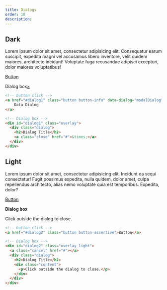 ```yaml
---
title: Dialogs
order: 18
description: 
---
```



## Dark
Lorem ipsum dolor sit amet, consectetur adipisicing elit. Consequatur earum suscipit, expedita magni vel accusamus libero inventore, velit quidem maiores, architecto incidunt! Voluptate fuga recusandae adipisci excepturi, dolor maiores voluptatibus!

<a href="#dialog1" class="button button-info" data-dialog="modalDialog">Button</a><div id="dialog1" class="overlay"><div class="dialog"><span>Dialog box</span><a class="close" href="#">&times;</a></div></div>

```html
<!-- button click -->
<a href="#dialog1" class="button button-info" data-dialog="modalDialog">
	Data Dialog
</a>

<!-- Dialog box -->
<div id="dialog1" class="overlay">
  <div class="dialog">
    <h2>Dialog Title</h2>
    <a class="close" href="#">&times;</a>
  </div>
</div>
```

## Light
Lorem ipsum dolor sit amet, consectetur adipisicing elit. Incidunt ea sequi consectetur! Fugit possimus expedita, nulla quidem, dolor amet, culpa repellendus architecto, alias nemo voluptate quia est temporibus. Expedita, dolor?

<a href="#dialog2" class="button button-error">Button</a><div id="dialog2" class="overlay light"><a class="cancel" href="#"></a><div class="dialog"><strong>Dialog box</strong><div class="content"><p>Click outside the dialog to close.</p></div></div></div>


```html
<!-- button click -->
<a href="#dialog2" class="button button-assertive">Button</a>

<!-- Dialog box -->
<div id="dialog2" class="overlay light">
  <a class="cancel" href="#"></a>
  <div class="dialog">
    <h2>Dialog Title</h2>
    <div class="content">
      <p>Click outside the dialog to close.</p>
    </div>
  </div>
</div>
```
